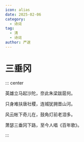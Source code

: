 ```yaml
---
icon: alias
date: 2025-02-06
category:
  - 诗词
tag:
  - 清
  - 诗词
author: 严遂
---
```


# 三垂冈

<!-- more -->


::: center 

英雄立马起沙陀，奈此朱梁跋扈何。

只身难扶唐社稷，连城犹拥晋山河。

风云帐下奇儿在，鼓角灯前老泪多。

萧瑟三垂冈下路，至今人唱《百年歌》。

:::